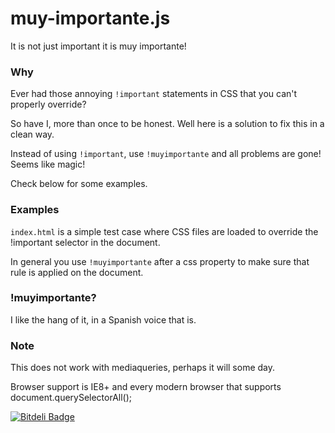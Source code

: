 muy-importante.js
===

It is not just important it is muy importante!

### Why

Ever had those annoying `!important` statements in CSS that you can't properly override?

So have I, more than once to be honest. Well here is a solution to fix this in a clean way.

Instead of using `!important`, use `!muyimportante` and all problems are gone! Seems like magic!

Check below for some examples.

### Examples

`index.html` is a simple test case where CSS files are loaded to override the !important selector in the document.

In general you use `!muyimportante` after a css property to make sure that rule is applied on the document.

### !muyimportante?

I like the hang of it, in a Spanish voice that is.

### Note

This does not work with mediaqueries, perhaps it will some day.

Browser support is IE8+ and every modern browser that supports document.querySelectorAll();


[![Bitdeli Badge](https://d2weczhvl823v0.cloudfront.net/KevinJannis/muy-importante.js/trend.png)](https://bitdeli.com/free "Bitdeli Badge")

